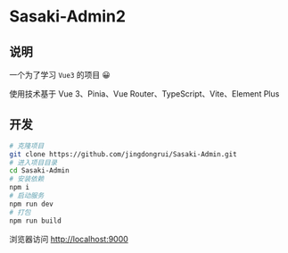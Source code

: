 # Sasaki-Admin2

## 说明

一个为了学习 `Vue3` 的项目 😀

使用技术基于 Vue 3、Pinia、Vue Router、TypeScript、Vite、Element Plus

## 开发

```bash
# 克隆项目
git clone https://github.com/jingdongrui/Sasaki-Admin.git
# 进入项目目录
cd Sasaki-Admin
# 安装依赖
npm i
# 启动服务
npm run dev
# 打包
npm run build
```

浏览器访问 <http://localhost:9000>
